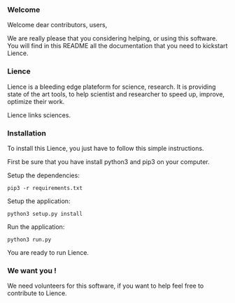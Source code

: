 ### Welcome ### 

Welcome dear contributors, users, 

We are really please that you considering helping, or using this software.
You will find in this README all the documentation that you need to kickstart Lience.

### Lience ###

Lience is a bleeding edge plateform for science, research. It is providing state of the art tools, to help 
scientist and researcher to speed up, improve, optimize their work.

Lience links sciences. 

### Installation ###

To install this Lience, you just have to follow this simple instructions.

First be sure that you have install python3 and pip3 on your computer. 

Setup the dependencies: 

`pip3 -r requirements.txt`

Setup the application:

`python3 setup.py install`

Run the application:

`python3 run.py`

You are ready to run Lience.  

### We want you ! ###

We need volunteers for this software, if you want to help feel free to contribute to Lience. 